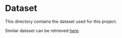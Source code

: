 # Dataset

This directory contains the dataset used for this project.

Similar dataset can be retrieved [here](https://www.kaggle.com/datasets/akshaydattatraykhare/diabetes-dataset).
